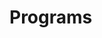 # Programs












































































































































































































































